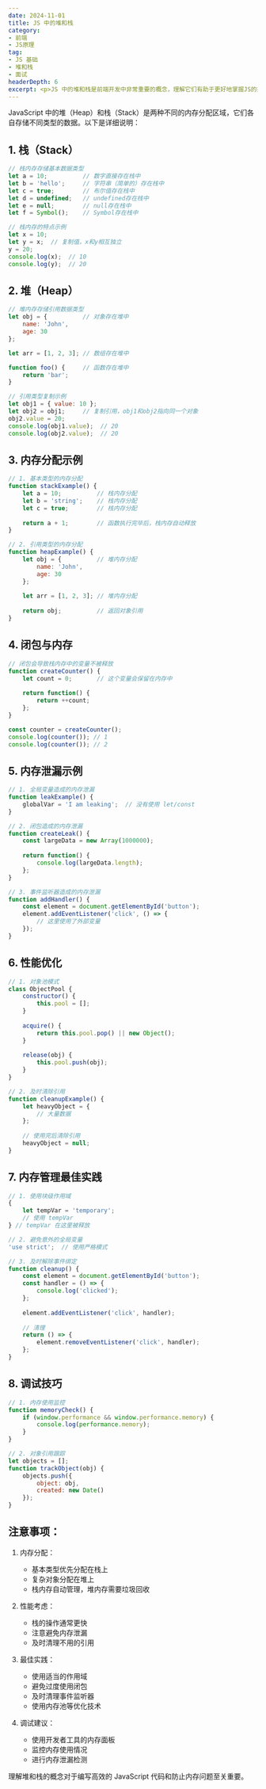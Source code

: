 ```yaml
---
date: 2024-11-01
title: JS 中的堆和栈
category: 
- 前端
- JS原理
tag:
- JS 基础
- 堆和栈
- 面试
headerDepth: 6
excerpt: <p>JS 中的堆和栈是前端开发中非常重要的概念，理解它们有助于更好地掌握JS的执行机制。 </p>
---
```



JavaScript 中的堆（Heap）和栈（Stack）是两种不同的内存分配区域，它们各自存储不同类型的数据。以下是详细说明：

## 1. 栈（Stack）

```javascript
// 栈内存存储基本数据类型
let a = 10;          // 数字直接存在栈中
let b = 'hello';     // 字符串（简单的）存在栈中
let c = true;        // 布尔值存在栈中
let d = undefined;   // undefined存在栈中
let e = null;        // null存在栈中
let f = Symbol();    // Symbol存在栈中

// 栈内存的特点示例
let x = 10;
let y = x;  // 复制值，x和y相互独立
y = 20;
console.log(x);  // 10
console.log(y);  // 20
```



## 2. 堆（Heap）

```javascript
// 堆内存存储引用数据类型
let obj = {          // 对象存在堆中
    name: 'John',
    age: 30
};

let arr = [1, 2, 3]; // 数组存在堆中

function foo() {     // 函数存在堆中
    return 'bar';
}

// 引用类型复制示例
let obj1 = { value: 10 };
let obj2 = obj1;     // 复制引用，obj1和obj2指向同一个对象
obj2.value = 20;
console.log(obj1.value);  // 20
console.log(obj2.value);  // 20
```



## 3. 内存分配示例

```javascript
// 1. 基本类型的内存分配
function stackExample() {
    let a = 10;          // 栈内存分配
    let b = 'string';    // 栈内存分配
    let c = true;        // 栈内存分配
    
    return a + 1;        // 函数执行完毕后，栈内存自动释放
}

// 2. 引用类型的内存分配
function heapExample() {
    let obj = {          // 堆内存分配
        name: 'John',
        age: 30
    };
    
    let arr = [1, 2, 3]; // 堆内存分配
    
    return obj;          // 返回对象引用
}
```



## 4. 闭包与内存

```javascript
// 闭包会导致栈内存中的变量不被释放
function createCounter() {
    let count = 0;       // 这个变量会保留在内存中
    
    return function() {
        return ++count;
    };
}

const counter = createCounter();
console.log(counter()); // 1
console.log(counter()); // 2
```



## 5. 内存泄漏示例

```javascript
// 1. 全局变量造成的内存泄漏
function leakExample() {
    globalVar = 'I am leaking';  // 没有使用 let/const
}

// 2. 闭包造成的内存泄漏
function createLeak() {
    const largeData = new Array(1000000);
    
    return function() {
        console.log(largeData.length);
    };
}

// 3. 事件监听器造成的内存泄漏
function addHandler() {
    const element = document.getElementById('button');
    element.addEventListener('click', () => {
        // 这里使用了外部变量
    });
}
```



## 6. 性能优化

```javascript
// 1. 对象池模式
class ObjectPool {
    constructor() {
        this.pool = [];
    }
    
    acquire() {
        return this.pool.pop() || new Object();
    }
    
    release(obj) {
        this.pool.push(obj);
    }
}

// 2. 及时清除引用
function cleanupExample() {
    let heavyObject = {
        // 大量数据
    };
    
    // 使用完后清除引用
    heavyObject = null;
}
```



## 7. 内存管理最佳实践

```javascript
// 1. 使用块级作用域
{
    let tempVar = 'temporary';
    // 使用 tempVar
} // tempVar 在这里被释放

// 2. 避免意外的全局变量
'use strict';  // 使用严格模式

// 3. 及时解除事件绑定
function cleanup() {
    const element = document.getElementById('button');
    const handler = () => {
        console.log('clicked');
    };
    
    element.addEventListener('click', handler);
    
    // 清理
    return () => {
        element.removeEventListener('click', handler);
    };
}
```



## 8. 调试技巧

```javascript
// 1. 内存使用监控
function memoryCheck() {
    if (window.performance && window.performance.memory) {
        console.log(performance.memory);
    }
}

// 2. 对象引用跟踪
let objects = [];
function trackObject(obj) {
    objects.push({
        object: obj,
        created: new Date()
    });
}
```



## 注意事项：

1. 内存分配：
   - 基本类型优先分配在栈上
   - 复杂对象分配在堆上
   - 栈内存自动管理，堆内存需要垃圾回收

2. 性能考虑：
   - 栈的操作通常更快
   - 注意避免内存泄漏
   - 及时清理不用的引用

3. 最佳实践：
   - 使用适当的作用域
   - 避免过度使用闭包
   - 及时清理事件监听器
   - 使用内存池等优化技术

4. 调试建议：
   - 使用开发者工具的内存面板
   - 监控内存使用情况
   - 进行内存泄漏检测

理解堆和栈的概念对于编写高效的 JavaScript 代码和防止内存问题至关重要。